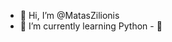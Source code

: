 - 👋 Hi, I’m @MatasZilionis
- 🌱 I’m currently learning Python - 🐍

<!---
MatasZilionis/MatasZilionis is a ✨ special ✨ repository because its `README.md` (this file) appears on your GitHub profile.
You can click the Preview link to take a look at your changes.
--->
